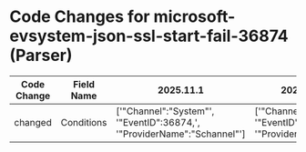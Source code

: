 # Code Changes for microsoft-evsystem-json-ssl-start-fail-36874 (Parser)

| Code Change | Field Name | 2025.11.1 | 2025.12.1 |
|-------------|------------|-----------|------------|
| changed | Conditions | ['"Channel":"System"', '"EventID":36874,', '"ProviderName":"Schannel"'] | ['"Channel":"System"', '"EventID":36874,', '"ProviderName":"'] |